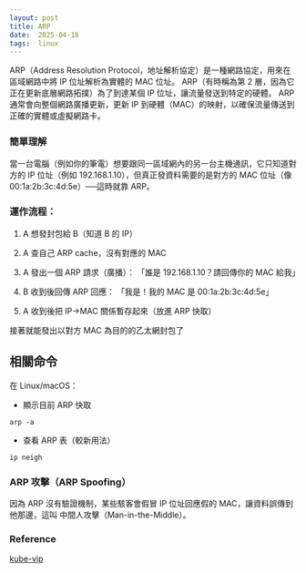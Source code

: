```yaml
---
layout: post
title: ARP
date:  2025-04-18
tags:  linux
---
```


ARP（Address Resolution Protocol，地址解析協定）是一種網路協定，用來在區域網路中將 IP 位址解析為實體的 MAC 位址。
ARP（有時稱為第 2 層，因為它正在更新底層網路拓撲）為了到達某個 IP 位址，讓流量發送到特定的硬體。 ARP 通常會向整個網路廣播更新，更新 IP 到硬體（MAC）的映射，以確保流量傳送到正確的實體或虛擬網路卡。

### 簡單理解
當一台電腦（例如你的筆電）想要跟同一區域網內的另一台主機通訊，它只知道對方的 IP 位址（例如 192.168.1.10），但真正發資料需要的是對方的 MAC 位址（像 00:1a:2b:3c:4d:5e）──這時就靠 ARP。


### 運作流程：
1. A 想發封包給 B（知道 B 的 IP）

2. A 查自己 ARP cache，沒有對應的 MAC

3. A 發出一個 ARP 請求（廣播）：
「誰是 192.168.1.10？請回傳你的 MAC 給我」

4. B 收到後回傳 ARP 回應：
「我是！我的 MAC 是 00:1a:2b:3c:4d:5e」

5. A 收到後把 IP→MAC 關係暫存起來（放進 ARP 快取）

接著就能發出以對方 MAC 為目的的乙太網封包了

## 相關命令
在 Linux/macOS：

- 顯示目前 ARP 快取
``` shell
arp -a
```         

- 查看 ARP 表（較新用法）
``` shell
ip neigh
```


### ARP 攻擊（ARP Spoofing）
因為 ARP 沒有驗證機制，某些駭客會假冒 IP 位址回應假的 MAC，讓資料誤傳到他那邊，這叫 中間人攻擊（Man-in-the-Middle）。

### Reference 
[kube-vip](https://kube-vip.io/docs/modes/arp/)